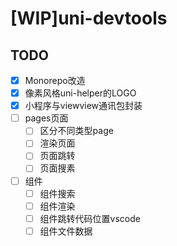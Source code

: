 # [WIP]uni-devtools

## TODO

- [x] Monorepo改造
- [x] 像素风格uni-helper的LOGO
- [x] 小程序与viewview通讯包封装
- [ ] pages页面
  - [ ] 区分不同类型page
  - [ ] 渲染页面
  - [ ] 页面跳转
  - [ ] 页面搜素
- [ ] 组件
  - [ ] 组件搜索
  - [ ] 组件渲染
  - [ ] 组件跳转代码位置vscode
  - [ ] 组件文件数据
